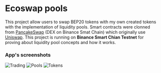 # Ecoswap pools

This project allow users to swap BEP20 tokens with my own created tokens with the implementation of liquidity pools. Smart contracts were clonned from [PancakeSwap](https://pancakeswap.finance/) (DEX on Binance Smat Chain) which originally use [Uniswap](https://uniswap.org/). This project is running on **Binance Smart Chian Testnet** for proving about liquidity pool concepts and how it works.

### App's screenshots
![Trading](https://github.com/nutchanonc/swap-frontend/blob/main/screenshots/Screen%20Shot%202564-10-24%20at%2013.38.18.png)
![Pools](https://github.com/nutchanonc/swap-frontend/blob/main/screenshots/Screen%20Shot%202564-10-24%20at%2013.38.33.png)
![Tokens](https://github.com/nutchanonc/swap-frontend/blob/main/screenshots/Screen%20Shot%202564-10-24%20at%2013.38.46.png)
